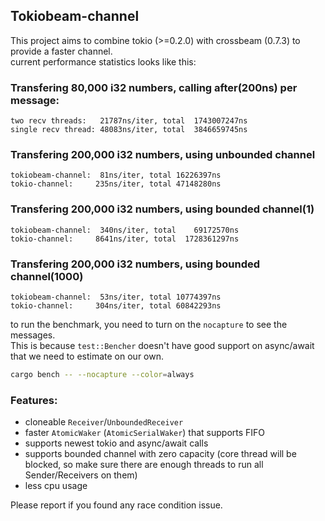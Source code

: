 Tokiobeam-channel
-----------------
This project aims to combine tokio (>=0.2.0) with crossbeam (0.7.3) to provide a faster channel.  
current performance statistics looks like this:  

### Transfering 80,000 i32 numbers, calling after(200ns) per message:
```
two recv threads:   21787ns/iter, total  1743007247ns
single recv thread: 48083ns/iter, total  3846659745ns
```

### Transfering 200,000 i32 numbers, using unbounded channel
```
tokiobeam-channel:  81ns/iter, total 16226397ns
tokio-channel:     235ns/iter, total 47148280ns
```

### Transfering 200,000 i32 numbers, using bounded channel(1)
```
tokiobeam-channel:  340ns/iter, total    69172570ns
tokio-channel:     8641ns/iter, total  1728361297ns
```

### Transfering 200,000 i32 numbers, using bounded channel(1000)
```
tokiobeam-channel:  53ns/iter, total 10774397ns
tokio-channel:     304ns/iter, total 60842293ns
```

to run the benchmark, you need to turn on the `nocapture` to see the messages.  
This is because `test::Bencher` doesn't have good support on async/await that we need to estimate on our own.
```bash
cargo bench -- --nocapture --color=always
```

### Features:
- cloneable `Receiver`/`UnboundedReceiver`
- faster `AtomicWaker` (`AtomicSerialWaker`) that supports FIFO
- supports newest tokio and async/await calls
- supports bounded channel with zero capacity (core thread will be blocked, so make sure there are enough threads to run all Sender/Receivers on them)
- less cpu usage

Please report if you found any race condition issue.
